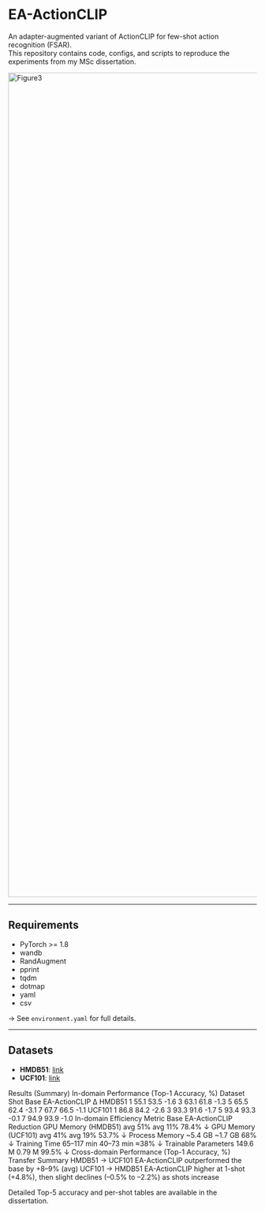 # EA-ActionCLIP

An adapter-augmented variant of ActionCLIP for few-shot action recognition (FSAR).  
This repository contains code, configs, and scripts to reproduce the experiments from my MSc dissertation.

<img width="3875" height="1672" alt="Figure3" src="https://github.com/user-attachments/assets/72344272-97ea-4539-8f04-7f138c7c2adc" />

---

## Requirements
- PyTorch >= 1.8
- wandb
- RandAugment
- pprint
- tqdm
- dotmap
- yaml
- csv
  
-> See `environment.yaml` for full details.

---

## Datasets
- **HMDB51**: [link](https://serre-lab.clps.brown.edu/resource/hmdb-a-large-human-motion-database/)  
- **UCF101**: [link](https://www.crcv.ucf.edu/data/UCF101.php)  

Results (Summary)
In-domain Performance (Top-1 Accuracy, %)
Dataset	Shot	Base	EA-ActionCLIP	Δ
HMDB51	1	55.1	53.5	-1.6
	3	63.1	61.8	-1.3
	5	65.5	62.4	-3.1
	7	67.7	66.5	-1.1
UCF101	1	86.8	84.2	-2.6
	3	93.3	91.6	-1.7
	5	93.4	93.3	-0.1
	7	94.9	93.9	-1.0
In-domain Efficiency
Metric	Base	EA-ActionCLIP	Reduction
GPU Memory (HMDB51)	avg 51%	avg 11%	78.4% ↓
GPU Memory (UCF101)	avg 41%	avg 19%	53.7% ↓
Process Memory	~5.4 GB	~1.7 GB	68% ↓
Training Time	65–117 min	40–73 min	≈38% ↓
Trainable Parameters	149.6 M	0.79 M	99.5% ↓
Cross-domain Performance (Top-1 Accuracy, %)
Transfer	Summary
HMDB51 → UCF101	EA-ActionCLIP outperformed the base by +8–9% (avg)
UCF101 → HMDB51	EA-ActionCLIP higher at 1-shot (+4.8%), then slight declines (–0.5% to –2.2%) as shots increase

Detailed Top-5 accuracy and per-shot tables are available in the dissertation.
